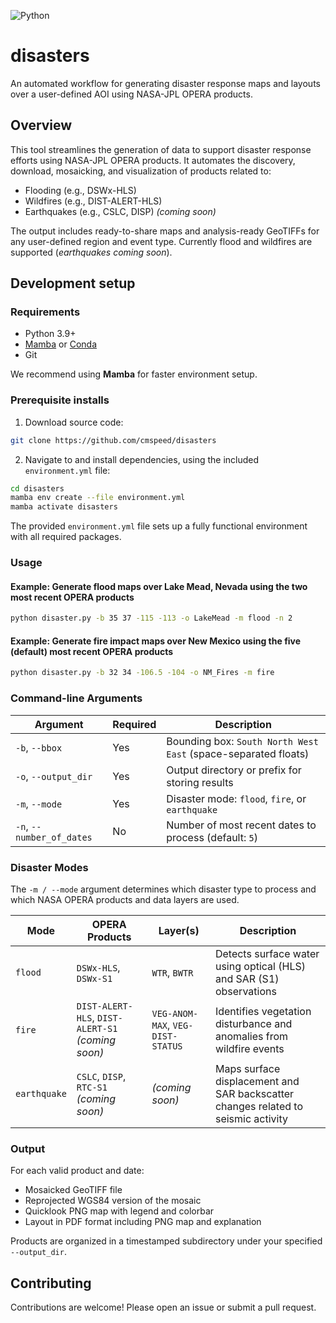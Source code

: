 ![Python](https://img.shields.io/badge/python-3.9%2B-blue)

# disasters

An automated workflow for generating disaster response maps and layouts over a user-defined AOI using NASA-JPL OPERA products.

## Overview

This tool streamlines the generation of data to support disaster response efforts using NASA-JPL OPERA products. It automates the discovery, download, mosaicking, and visualization of products related to:

- Flooding (e.g., DSWx-HLS)
- Wildfires (e.g., DIST-ALERT-HLS)
- Earthquakes (e.g., CSLC, DISP) *(coming soon)*

The output includes ready-to-share maps and analysis-ready GeoTIFFs for any user-defined region and event type. Currently flood and wildfires are supported (*earthquakes coming soon*).

## Development setup

### Requirements

- Python 3.9+
- [Mamba](https://mamba.readthedocs.io/en/latest/installation.html) or [Conda](https://docs.conda.io/en/latest/miniconda.html)
- Git

We recommend using **Mamba** for faster environment setup.

### Prerequisite installs
1. Download source code:
```bash
git clone https://github.com/cmspeed/disasters
```

2. Navigate to and install dependencies, using the included `environment.yml` file:

```bash
cd disasters
mamba env create --file environment.yml
mamba activate disasters
```
The provided `environment.yml` file sets up a fully functional environment with all required packages.

### Usage

#### Example: Generate flood maps over Lake Mead, Nevada using the two most recent OPERA products
```bash
python disaster.py -b 35 37 -115 -113 -o LakeMead -m flood -n 2
```
#### Example: Generate fire impact maps over New Mexico using the five (default) most recent OPERA products
```bash
python disaster.py -b 32 34 -106.5 -104 -o NM_Fires -m fire
```
### Command-line Arguments

| Argument             | Required | Description                                                                                   |
|----------------------|----------|-----------------------------------------------------------------------------------------------|
| `-b`, `--bbox`        | Yes      | Bounding box: `South North West East` (space-separated floats)                              |
| `-o`, `--output_dir`  | Yes      | Output directory or prefix for storing results                                               |
| `-m`, `--mode`        | Yes      | Disaster mode: `flood`, `fire`, or `earthquake`                                              |
| `-n`, `--number_of_dates` | No  | Number of most recent dates to process (default: `5`)                                        |

### Disaster Modes

The `-m / --mode` argument determines which disaster type to process and which NASA OPERA products and data layers are used.

| Mode         | OPERA Products                     | Layer(s)                              | Description                                                                 |
|--------------|------------------------------------|----------------------------------------|-----------------------------------------------------------------------------|
| `flood`      | `DSWx-HLS`, `DSWx-S1` | `WTR`, `BWTR` | Detects surface water using optical (HLS) and SAR (S1) observations         |
| `fire`       | `DIST-ALERT-HLS`, `DIST-ALERT-S1` *(coming soon)* | `VEG-ANOM-MAX`, `VEG-DIST-STATUS` | Identifies vegetation disturbance and anomalies from wildfire events        |
| `earthquake` | `CSLC`, `DISP`, `RTC-S1` *(coming soon)* | *(coming soon)* | Maps surface displacement and SAR backscatter changes related to seismic activity |

### Output
For each valid product and date:
- Mosaicked GeoTIFF file
- Reprojected WGS84 version of the mosaic
- Quicklook PNG map with legend and colorbar
- Layout in PDF format including PNG map and explanation

Products are organized in a timestamped subdirectory under your specified `--output_dir`.

## Contributing

Contributions are welcome! Please open an issue or submit a pull request.